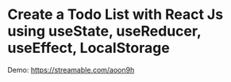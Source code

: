 # Create a Todo List with React Js using useState, useReducer, useEffect, LocalStorage

Demo: https://streamable.com/aoon9h
